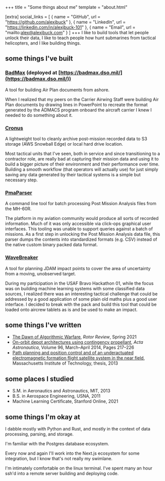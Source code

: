 +++
title = "Some things about me"
template = "about.html"

[extra]
social_links = [
    { name = "GitHub", url = "https://github.com/alexjbuck" },
    { name = "LinkedIn", url = "https://linkedin.com/in/alexjbuck-101" },
    { name = "Email", url = "mailto:alex@alexjbuck.com" }
]
+++
I like to build tools that let people unlock their data, I like to teach people how hunt submarines from tactical helicopters, and I like building things.

## some things I've built

### [BadMax](https://github.com/alexjbuck/badmax) (deployed at [https://badmax.dso.mil/](https://badmax.dso.mil/))
A tool for building Air Plan documents from ashore.

When I realized that my peers on the Carrier Airwing Staff were building Air Plan documents by drawing lines in PowerPoint to recreate the format generated by the ADMACS program onboard the aircraft carrier I knew I needed to do something about it.

### [Cronus](https://github.com/alexjbuck/cronus)
A lightweight tool to cleanly archive post-mission recorded data to S3 storage (AWS Snowball Edge) or local hard drive location.

Most tactical units that I've seen, both in service and since transitioning to a contractor role, are really bad at capturing their mission data and using it to build a bigger picture of their environment and their performance over time. 
Building a smooth workflow (that operators will actually use) for just simply saving any data generated by their tactical systems is a simple but necessary step.

### [PmaParser](https://github.com/alexjbuck/pmaparser)
A command line tool for batch processing Post Mission Analysis files from the MH-60R.

The platform in my aviation community would produce all sorts of recorded information. Much of it was only accessible via click-ops graphical user interfaces. This tooling was unable to support queries against a batch of missions. As a first step in unlocking the Post Mission Analysis data file, this parser dumps the contents into standardized formats (e.g. CSV) instead of the native custom binary packed data format. 

### [WaveBreaker](/wavebreaker)
A tool for planning JDAM impact points to cover the area of uncertainty from a moving, unobserved target.

During my participation in the USAF Bravo Hackathon 01, while the focus was on building machine learning systems with some classified data sources, I realized there was an interesting tactical challenge that could be addressed by a good application of some plain old maths plus a good user interface.
I decided to break with the pack and build this tool that could be loaded onto aircrew tablets as is and be used to make an impact.

## some things I've written

- [The Dawn of Algorithmic Warfare](https://issuu.com/rotorrev/docs/rr_152_summer.21/s/12233207), *Rotor Review*, Spring 2021
- [On-orbit depot architectures using contingency propellant](https://www.sciencedirect.com/science/article/abs/pii/S0094576513004268), *Acta Astronautica*, Volume 96, March–April 2014, Pages 217–226
- [Path planning and position control and of an underactuated electromagnetic formation flight satellite system in the near field](https://dspace.mit.edu/handle/1721.1/82189), Massachusetts Institute of Technology, thesis, 2013

## some places I studied

- S.M. in Aeronautics and Astronautics, MIT, 2013
- B.S. in Aerospace Engineering, USNA, 2011
- Machine Learning Certificate, Stanford Online, 2021

## some things I'm okay at

I dabble mostly with Python and Rust, and mostly in the context of data processing, parsing, and storage.

I'm familiar with the Postgres database ecosystem.

Every now and again I'll work into the Next.js ecosystem for some integration, but I know that's not really my swimlane.

I'm intimately comfortable on the linux terminal. I've spent many an hour ssh'd into a remote server building and deploying code.
